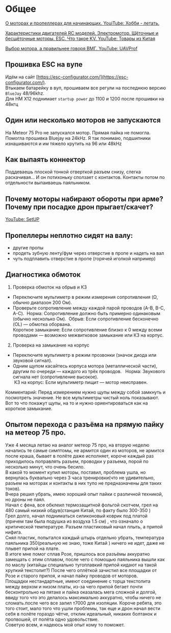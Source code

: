 # Общее

[О моторах и пропеллерах для начинающих. YouiTube: Хобби - летать.](https://www.youtube.com/watch?v=U98tdDM610w)

[Характеристики двигателей RC моделей. Электромотор. Щёточные и бесщёточные моторы. ESC. Что такое KV. YouTube: Товары из Китая](https://www.youtube.com/watch?v=kDG2CZCtUas)

[Выбор мотора, а правильнее говоря ВМГ. YouTube: UAVProf](https://www.youtube.com/live/IsR6LV8GW48)

## Прошивка ESC на вупе
Идём на сайт [https://esc-configurator.com/](https://esc-configurator.com/).  
Втыкаем батарейку в вуп, прошиваем все регули на последнюю версию `BlueJay` 48/96khz.  
Для HM X12 поднимает `startup power` до 1100 и 1200 после прошивки на 48кгц

## Один или несколько моторов не запускаются
На Meteor 75 Pro не запускался мотор. Прямая пайка не помогла.  
Помогла прошивка Bluejay на 24kHz. Я так понимаю, подшипники изнашиваются и им тяжело крутить на 96 или 48kHz

## Как выпаять коннектор
Поддеваешь плоской тонкой отверткой разъем снизу, слегка раскачивая... И он потихоньку сползает с контактов. Контакты потом по отдельности выпаиваешь паяльником.

## Почему моторы набирают обороты при арме? Почему при посадке дрон прыгает/скачет?
[YouTube: SetUP](https://www.youtube.com/watch?v=kuZ_bh9Yz9Y)

## Пропеллеры неплотно сидят на валу:
- другие пропы  
- продеть зубную ленту/фум через отверстие в пропе и надеть на вал  
- чуть подплавить отверстие в пропе (горячей иголкой например)  

## Диагностика обмоток
1. Проверка обмоток на обрыв и КЗ  
- Переключите мультиметр в режим измерения сопротивления (Ω, обычно диапазон 200 Ом).  
- Проверьте сопротивление между каждой парой проводов (A-B, B-C, A-C).  
 Норма: Сопротивление должно быть примерно одинаковым (обычно несколько Ом).  
 Обрыв: Если сопротивление бесконечно (OL) — обмотка оборвана.   
 Короткое замыкание: Если сопротивление близко к 0 между всеми проводами — возможно межвитковое замыкание или КЗ на корпус.  

2. Проверка на замыкание на корпус  
- Переключите мультиметр в режим прозвонки (значок диода или звуковой сигнал).  
- Одним щупом касайтесь корпуса мотора (металлической части), другим по очереди — каждого из трёх проводов.  
 Норма: Звукового сигнала нет (сопротивление высокое).   
 КЗ на корпус: Если мультиметр пищит — мотор неисправен.  

Комментарий: Перед измерением нужно щупы между собой замкнуть и посмотреть значение. Не все мультиметры чистый ноль показывают. Вот то что покажут щупы, на то и нужно ориентироваться как на короткое замыкание. 

## Опытом перехода с разъёма на прямую пайку на метеор 75 про. 
Уже 4 месяца летаю на аналог метеор 75 про, на вторую неделю начались те самые симптомы, не армится один из моторов, не армится после краша, бывает в полёте даже исполняет, короче каждый раз приходилось поправлять разъем, проводки у разъема, порой по несколько минут, что очень бесило.  
В какой то момент купил моторы, поставил, проблема ушла, но вернулась буквально через 3 часа тренировки(что не удивительно, разъем на моторах и контакты в них тупо не предназначены для таких токов).  
Вчера решил убрать, имею хороший опыт пайки с различной техникой, но дроны не паял.  
Начал с фена, все обклеил термозащитной фольгой скотчем, грел на 480 самый низкий обдув(станция Китай, по факту было 300-350 )  
Грел долго, начал подниматься силиконовый коврик под платой (причем там была подушка из воздуха 1.5 см) , что означало о критической температуре. Разъем пластиковый начал плыть, а припой нифига.  
Снял пластик, попытался каждый штырь отдельно убрать, температура паяльника 350(реальную не знаю, тоже Китай ) ничего не идет, даже не плывет припой на плате.  
В итоге мне помог сплав Розе, пришлось все разъёмы аккуратно замещать с этим сплавом, после чего с помощью паяльника вышли как по маслу (китайцы специально тугоплавкий припой кидают на такой хрупкий текстолит?) 
После чего оплëткой зачистил все площадки от Розе и старого припоя, и начал пайку проводов от моторов.  
Площадки нестандартные, имеют соединение с торца текстолита между верхом  и низом платы, из-за чего припой бегает почти бесконтрольно на пятаке и пайка оказалась мега сложной и долгой, ввиду того что это делалось максимально аккуратно, чтобы ничего не сломать.после чего все залил т7000 для изоляции. 
Короче ребята, это того стоит, мало того что ушли проблемы, так еще и дрон начал вести себя в полёте гораздо чётче, отклик идеальный, никаких болтанок и пропвошей, от полёта одно удовольствие.  
Советую всем, и надеюсь мой опыт кому то поможет.  